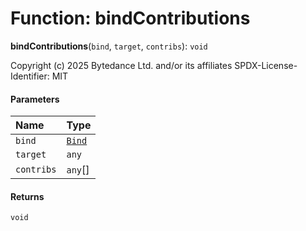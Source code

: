 # Function: bindContributions

**bindContributions**(`bind`, `target`, `contribs`): `void`

Copyright (c) 2025 Bytedance Ltd. and/or its affiliates
SPDX-License-Identifier: MIT

#### Parameters

| Name | Type |
| :------ | :------ |
| `bind` | [`Bind`](/auto-docs/free-layout-editor/types/interfaces.Bind.md) |
| `target` | `any` |
| `contribs` | `any`\[] |

#### Returns

`void`
